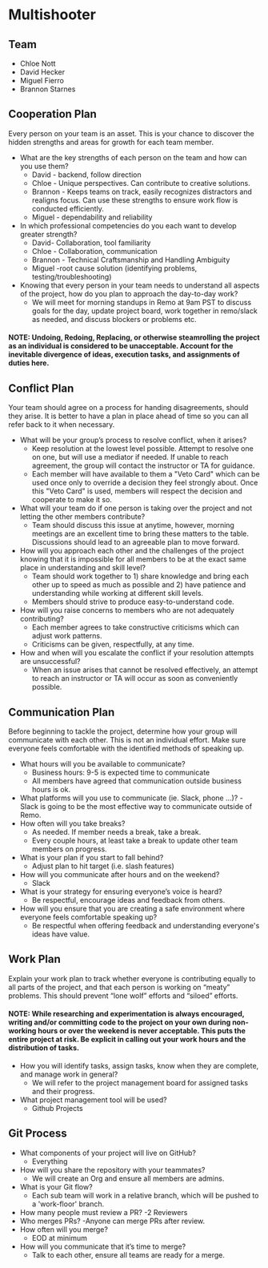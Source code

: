 # Multishooter

## Team

- Chloe Nott
- David Hecker
- Miguel Fierro
- Brannon Starnes

## Cooperation Plan

Every person on your team is an asset. This is your chance to discover the hidden strengths and areas for growth for each team member.

- What are the key strengths of each person on the team and how can you use them?
  - David - backend, follow direction
  - Chloe - Unique perspectives. Can contribute to creative solutions.
  - Brannon - Keeps teams on track, easily recognizes distractors and realigns focus. Can use these strengths to ensure work flow is conducted efficiently. 
  - Miguel - dependability and reliability
- In which professional competencies do you each want to develop greater strength?
  - David- Collaboration, tool familiarity
  - Chloe - Collaboration, communication
  - Brannon - Technical Craftsmanship and  Handling Ambiguity
  - Miguel -root cause solution (identifying problems, testing/troubleshooting)
- Knowing that every person in your team needs to understand all aspects of the project, how do you plan to approach the day-to-day work?
  - We will meet for morning standups in Remo at 9am PST to discuss goals for the day, update project board, work together in remo/slack as needed, and discuss blockers or   problems etc.

#### NOTE: Undoing, Redoing, Replacing, or otherwise steamrolling the project as an individual is considered to be unacceptable. Account for the inevitable divergence of ideas, execution tasks, and assignments of duties here.

## Conflict Plan

Your team should agree on a process for handing disagreements, should they arise. It is better to have a plan in place ahead of time so you can all refer back to it when necessary.

- What will be your group’s process to resolve conflict, when it arises?
  - Keep resolution at the lowest level possible. Attempt to resolve one on one, but will use a mediator if needed. If unable to reach agreement, the group will contact the  instructor or TA for guidance. 
  - Each member will have available to them a "Veto Card" which can be used once only to override a decision they feel strongly about. Once this "Veto Card" is used, members will respect the decision and cooperate to make it so.
- What will your team do if one person is taking over the project and not letting the other members contribute?
  - Team should discuss this issue at anytime, however, morning meetings are an excellent time to bring these matters to the table. Discussions should lead to an agreeable plan to move forward. 
- How will you approach each other and the challenges of the project knowing that it is impossible for all members to be at the exact same place in understanding and skill level?
  - Team should work together to 1) share knowledge and bring each other up to speed as much as possible and 2) have patience and understanding while working at different skill levels.
  - Members should strive to produce easy-to-understand code.
- How will you raise concerns to members who are not adequately contributing?
  - Each member agrees to take constructive criticisms which can adjust work patterns. 
  - Criticisms can be given, respectfully, at any time. 
- How and when will you escalate the conflict if your resolution attempts are unsuccessful?
  - When an issue arises that cannot be resolved effectively, an attempt to reach an instructor or TA will occur as soon as conveniently possible.

## Communication Plan

Before beginning to tackle the project, determine how your group will communicate with each other. This is not an individual effort. Make sure everyone feels comfortable with the identified methods of speaking up.

- What hours will you be available to communicate?
  - Business hours: 9-5 is expected time to communicate
  - All members have agreed that communication outside business hours is ok.
- What platforms will you use to communicate (ie. Slack, phone …)?
  -Slack is going to be the most effective way to communicate outside of Remo.
- How often will you take breaks?
  - As needed. If member needs a break, take a break. 
  - Every couple hours, at least take a break to update other team members on progress.
- What is your plan if you start to fall behind?
  - Adjust plan to hit target (i.e. slash features)
- How will you communicate after hours and on the weekend?
  - Slack
- What is your strategy for ensuring everyone’s voice is heard?
  - Be respectful, encourage ideas and feedback from others.
- How will you ensure that you are creating a safe environment where everyone feels comfortable speaking up?
  - Be respectful when offering feedback and understanding everyone's ideas have value.

## Work Plan

Explain your work plan to track whether everyone is contributing equally to all parts of the project, and that each person is working on “meaty” problems. This should prevent “lone wolf” efforts and “siloed” efforts.

#### NOTE: While researching and experimentation is always encouraged, writing and/or committing code to the project on your own during non-working hours or over the weekend is never acceptable. This puts the entire project at risk. Be explicit in calling out your work hours and the distribution of tasks.

- How you will identify tasks, assign tasks, know when they are complete, and manage work in general?
  - We will refer to the project management board for assigned tasks and their progress.
- What project management tool will be used?
  - Github Projects

## Git Process

- What components of your project will live on GitHub?
  - Everything
- How will you share the repository with your teammates?
  - We will create an Org and ensure all members are admins.
- What is your Git flow?
  - Each sub team will work in a relative branch, which will be pushed to a 'work-floor' branch. 
- How many people must review a PR?
  -2 Reviewers 
- Who merges PRs?
  -Anyone can merge PRs after review.
- How often will you merge?
  - EOD at minimum
- How will you communicate that it’s time to merge?
  - Talk to each other, ensure all teams are ready for a merge.
